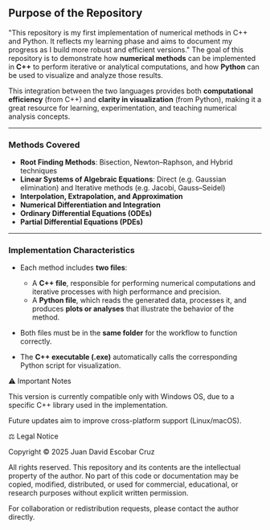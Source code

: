 ## Purpose of the Repository

"This repository is my first implementation of numerical methods in C++ and Python. It reflects my learning phase and aims to document my progress as I build more robust and efficient versions."
The goal of this repository is to demonstrate how **numerical methods** can be implemented in **C++** to perform iterative or analytical computations, and how **Python** can be used to visualize and analyze those results.  

This integration between the two languages provides both **computational efficiency** (from C++) and **clarity in visualization** (from Python), making it a great resource for learning, experimentation, and teaching numerical analysis concepts.

---

### Methods Covered

- **Root Finding Methods**: Bisection, Newton–Raphson, and Hybrid techniques  
- **Linear Systems of Algebraic Equations**: Direct (e.g. Gaussian elimination) and Iterative methods (e.g. Jacobi, Gauss–Seidel)  
- **Interpolation, Extrapolation, and Approximation**  
- **Numerical Differentiation and Integration**  
- **Ordinary Differential Equations (ODEs)**  
- **Partial Differential Equations (PDEs)**  

---

### Implementation Characteristics

- Each method includes **two files**:
  - A **C++ file**, responsible for performing numerical computations and iterative processes with high performance and precision.  
  - A **Python file**, which reads the generated data, processes it, and produces **plots or analyses** that illustrate the behavior of the method.

- Both files must be in the **same folder** for the workflow to function correctly.  
- The **C++ executable (.exe)** automatically calls the corresponding Python script for visualization.  

⚠️ Important Notes

This version is currently compatible only with Windows OS, due to a specific C++ library used in the implementation.

Future updates aim to improve cross-platform support (Linux/macOS).

⚖️ Legal Notice

Copyright © 2025 Juan David Escobar Cruz

All rights reserved.
This repository and its contents are the intellectual property of the author.
No part of this code or documentation may be copied, modified, distributed, or used for commercial, educational, or research purposes without explicit written permission.

For collaboration or redistribution requests, please contact the author directly.

```cpp

